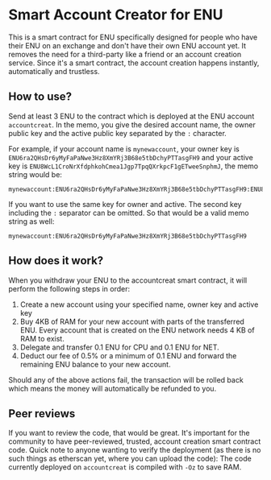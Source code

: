 # Smart Account Creator for ENU

This is a smart contract for ENU specifically designed for people who have their ENU 
on an exchange and don't have their own ENU account yet. It removes the need for a third-party like a friend or
an account creation service. Since it's a smart contract, the account creation happens instantly, automatically and trustless.

## How to use?
Send at least 3 ENU to the contract which is deployed at the ENU account ```accountcreat```. In the memo, 
you give the desired account name, the owner public key and the active public key separated by the ```:``` character. 

For example, if your account name is ```mynewaccount```, your owner key is ```ENU6ra2QHsDr6yMyFaPaNwe3Hz8XmYRj3B68e5tbDchyPTTasgFH9``` 
and your active key is ```ENU8WcL1CroNrXfdphkohCmea1Jgp7TpqQXrkpcF1gETweeSnphmJ```, the memo string would be:

```
mynewaccount:ENU6ra2QHsDr6yMyFaPaNwe3Hz8XmYRj3B68e5tbDchyPTTasgFH9:ENU8WcL1CroNrXfdphkohCmea1Jgp7TpqQXrkpcF1gETweeSnphmJ
```

If you want to use the same key for owner and active. The second key including the ```:``` separator can be omitted. 
So that would be a valid memo string as well:

```
mynewaccount:ENU6ra2QHsDr6yMyFaPaNwe3Hz8XmYRj3B68e5tbDchyPTTasgFH9
```
## How does it work?
When you withdraw your ENU to the accountcreat smart contract, it will perform the following steps in order:

1. Create a new account using your specified name, owner key and active key
1. Buy 4KB of RAM for your new account with parts of the transferred ENU. Every account that is created on the ENU network needs 4 KB of RAM to exist.
1. Delegate and transfer 0.1 ENU for CPU and 0.1 ENU for NET.
1. Deduct our fee of 0.5% or a minimum of 0.1 ENU and forward the remaining ENU balance to your new account.

Should any of the above actions fail, the transaction will be rolled back which 
means the money will automatically be refunded to you.

## Peer reviews
If you want to review the code, that would be great. It's important for the community to have peer-reviewed, trusted, account creation smart contract code. Quick note to anyone wanting to verify the deployment (as there is no such things as etherscan yet, where you can upload the code): The code currently deployed on ```accountcreat``` is compiled with ```-Oz``` to save RAM.
